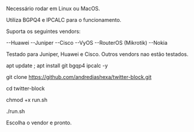 Necessário rodar em Linux ou MacOS.

Utiliza BGPQ4 e IPCALC para o funcionamento.

Suporta os seguintes vendors:

--Huawei
--Juniper
--Cisco
--VyOS
--RouterOS (Mikrotik)
--Nokia

Testado para Juniper, Huawei e Cisco. Outros vendors nao estão testados.

apt update ; apt install git bgqp4 ipcalc -y

git clone https://github.com/andrediashexa/twitter-block.git

cd twitter-block

chmod +x run.sh

./run.sh


Escolha o vendor e pronto.
